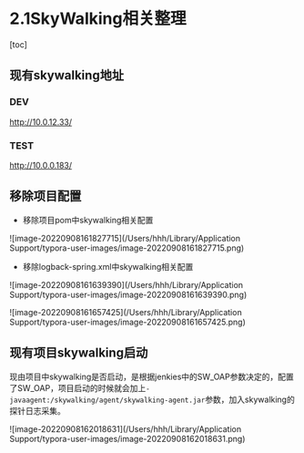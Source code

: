 # 2.1SkyWalking相关整理

[toc]

## 现有skywalking地址

### DEV

http://10.0.12.33/

### TEST

http://10.0.0.183/

## 移除项目配置

- 移除项目pom中skywalking相关配置

![image-20220908161827715](/Users/hhh/Library/Application Support/typora-user-images/image-20220908161827715.png)

- 移除logback-spring.xml中skywalking相关配置

![image-20220908161639390](/Users/hhh/Library/Application Support/typora-user-images/image-20220908161639390.png)

![image-20220908161657425](/Users/hhh/Library/Application Support/typora-user-images/image-20220908161657425.png)

## 现有项目skywalking启动

现由项目中skywalking是否启动，是根据jenkies中的SW_OAP参数决定的，配置了SW_OAP，项目启动的时候就会加上`-javaagent:/skywalking/agent/skywalking-agent.jar`参数，加入skywalking的探针日志采集。

![image-20220908162018631](/Users/hhh/Library/Application Support/typora-user-images/image-20220908162018631.png)





